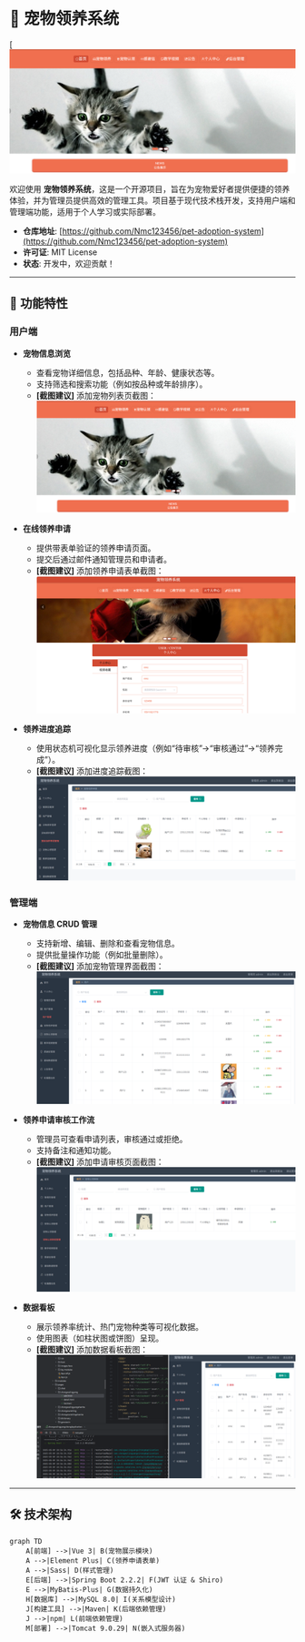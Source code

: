 # 🐾 宠物领养系统

[![GitHub license](https://github.com/Nmc123456/pet-adoption-system/blob/main/a1.png)

欢迎使用 **宠物领养系统**，这是一个开源项目，旨在为宠物爱好者提供便捷的领养体验，并为管理员提供高效的管理工具。项目基于现代技术栈开发，支持用户端和管理端功能，适用于个人学习或实际部署。

- **仓库地址**: [https://github.com/Nmc123456/pet-adoption-system](https://github.com/Nmc123456/pet-adoption-system)
- **许可证**: MIT License
- **状态**: 开发中，欢迎贡献！

---

## 🚀 功能特性

### 用户端
- **宠物信息浏览**  
  - 查看宠物详细信息，包括品种、年龄、健康状态等。  
  - 支持筛选和搜索功能（例如按品种或年龄排序）。  
  - **[截图建议]** 添加宠物列表页截图：  
    ![宠物列表页](https://github.com/Nmc123456/pet-adoption-system/blob/main/a1.png)

- **在线领养申请**  
  - 提供带表单验证的领养申请页面。  
  - 提交后通过邮件通知管理员和申请者。  
  - **[截图建议]** 添加领养申请表单截图：  
    ![领养申请表单](https://github.com/Nmc123456/pet-adoption-system/blob/main/a2.png)

- **领养进度追踪**  
  - 使用状态机可视化显示领养进度（例如“待审核”→“审核通过”→“领养完成”）。  
  - **[截图建议]** 添加进度追踪截图：  
    ![领养进度追踪](https://github.com/Nmc123456/pet-adoption-system/blob/main/b1.png)

### 管理端
- **宠物信息 CRUD 管理**  
  - 支持新增、编辑、删除和查看宠物信息。  
  - 提供批量操作功能（例如批量删除）。  
  - **[截图建议]** 添加宠物管理界面截图：  
    ![宠物管理界面](https://github.com/Nmc123456/pet-adoption-system/blob/main/b2.png)

- **领养申请审核工作流**  
  - 管理员可查看申请列表，审核通过或拒绝。  
  - 支持备注和通知功能。  
  - **[截图建议]** 添加申请审核页面截图：  
    ![申请审核](https://github.com/Nmc123456/pet-adoption-system/blob/main/b3.png)

- **数据看板**  
  - 展示领养率统计、热门宠物种类等可视化数据。  
  - 使用图表（如柱状图或饼图）呈现。  
  - **[截图建议]** 添加数据看板截图：  
    ![数据看板](https://github.com/Nmc123456/pet-adoption-system/blob/main/c1.png)

---

## 🛠️ 技术架构

```mermaid
graph TD
    A[前端] -->|Vue 3| B(宠物展示模块)
    A -->|Element Plus| C(领养申请表单)
    A -->|Sass| D(样式管理)
    E[后端] -->|Spring Boot 2.2.2| F(JWT 认证 & Shiro)
    E -->|MyBatis-Plus| G(数据持久化)
    H[数据库] -->|MySQL 8.0| I(关系模型设计)
    J[构建工具] -->|Maven| K(后端依赖管理)
    J -->|npm| L(前端依赖管理)
    M[部署] -->|Tomcat 9.0.29| N(嵌入式服务器)
